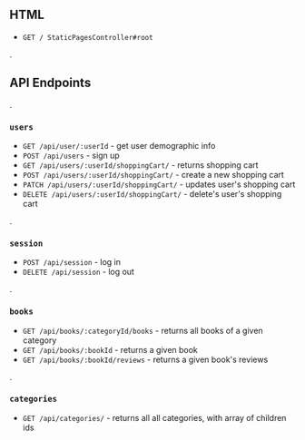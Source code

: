 ## HTML

* `GET / StaticPagesController#root`

.

## API Endpoints

.

### `users`

* `GET /api/user/:userId` - get user demographic info
* `POST /api/users` - sign up
* `GET /api/users/:userId/shoppingCart/` - returns shopping cart
* `POST /api/users/:userId/shoppingCart/` - create a new shopping cart
* `PATCH /api/users/:userId/shoppingCart/` - updates user's shopping cart
* `DELETE /api/users/:userId/shoppingCart/` - delete's user's shopping cart

.

### `session`

* `POST /api/session` - log in
* `DELETE /api/session` - log out

.

### `books`

* `GET /api/books/:categoryId/books` - returns all books of a given category
* `GET /api/books/:bookId` - returns a given book
* `GET /api/books/:bookId/reviews` - returns a given book's reviews

.

### `categories`

* `GET /api/categories/` - returns all all categories, with array of children ids


